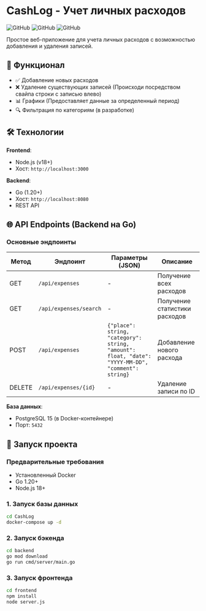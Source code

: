 # CashLog - Учет личных расходов

![GitHub](https://img.shields.io/badge/Go-1.20+-00ADD8?logo=go)
![GitHub](https://img.shields.io/badge/PostgreSQL-15+-4169E1?logo=postgresql)
![GitHub](https://img.shields.io/badge/Node.js-18+-339933?logo=node.js)

Простое веб-приложение для учета личных расходов с возможностью добавления и удаления записей.

## 📌 Функционал

- ✅ Добавление новых расходов
- ❌ Удаление существующих записей (Происходи посредством свайпа строки с записью влево)
- 📊 Графики (Предоставляет данные за определенный период)
- 🔍 Фильтрация по категориям (в разработке)

## 🛠 Технологии

**Frontend**:

- Node.js (v18+)
- Хост: `http://localhost:3000`

**Backend**:

- Go (1.20+)
- Хост: `http://localhost:8080`
- REST API

## 🌐 API Endpoints (Backend на Go)

### Основные эндпоинты

| Метод  | Эндпоинт               | Параметры (JSON)                                                                                  | Описание                      |
| ------ | ---------------------- | ------------------------------------------------------------------------------------------------- | ----------------------------- |
| GET    | `/api/expenses`        | -                                                                                                 | Получение всех расходов       |
| GET    | `/api/expenses/search` | -                                                                                                 | Получение статистики расходов |
| POST   | `/api/expenses`        | `{"place": string, "category": string, "amount": float, "date": "YYYY-MM-DD", "comment": string}` | Добавление нового расхода     |
| DELETE | `/api/expenses/{id}`   | -                                                                                                 | Удаление записи по ID         |

**База данных**:

- PostgreSQL 15 (в Docker-контейнере)
- Порт: `5432`

## 🚀 Запуск проекта

### Предварительные требования

- Установленный Docker
- Go 1.20+
- Node.js 18+

### 1. Запуск базы данных

```bash
cd CashLog
docker-compose up -d

```

### 2. Запуск бэкенда

```bash
cd backend
go mod download
go run cmd/server/main.go
```

### 3. Запуск фронтенда

```bash
cd frontend
npm install
node server.js
```

